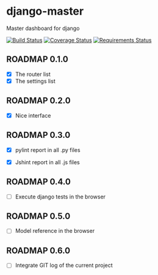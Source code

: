 django-master
=============

Master dashboard for django

[![Build Status](https://travis-ci.org/django-master/django-master.svg?branch=master)](https://travis-ci.org/django-master/django-master)
[![Coverage Status](https://coveralls.io/repos/django-master/django-master/badge.png?branch=master)](https://coveralls.io/r/django-master/django-master?branch=master)
[![Requirements Status](https://requires.io/github/django-master/django-master/requirements.png?branch=master)](https://requires.io/github/django-master/django-master/requirements/?branch=master)

ROADMAP 0.1.0
-------------

* [x] The router list
* [x] The settings list

ROADMAP 0.2.0
-------------

* [x] Nice interface

ROADMAP 0.3.0
-------------

* [x] pylint report in all .py files
* [x] Jshint report in all .js files


ROADMAP 0.4.0
-------------
* [ ] Execute django tests in the browser


ROADMAP 0.5.0
-------------
* [ ] Model reference in the browser

ROADMAP 0.6.0
-------------
* [ ] Integrate GIT log of the current project

